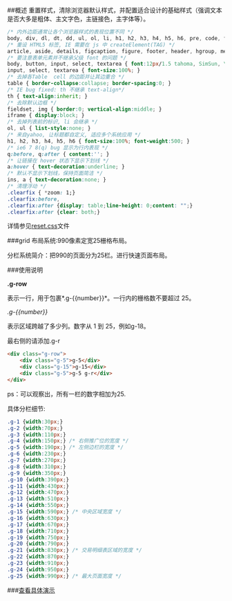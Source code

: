 ##概述
重置样式，清除浏览器默认样式，并配置适合设计的基础样式（强调文本是否大多是粗体、主文字色，主链接色，主字体等）。

```css
/* 内外边距通常让各个浏览器样式的表现位置不同 */
body, div, dl, dt, dd, ul, ol, li, h1, h2, h3, h4, h5, h6, pre, code, form, fieldset, legend, input, textarea, p, blockquote, th, td, hr, button, article, aside, details, figcaption, figure, footer, header, hgroup, menu, nav, section { margin:0; padding:0; }
/* 重设 HTML5 标签, IE 需要在 js 中 createElement(TAG) */
article, aside, details, figcaption, figure, footer, header, hgroup, menu, nav, section { display:block; }
/* 要注意表单元素并不继承父级 font 的问题 */
body, button, input, select, textarea { font:12px/1.5 tahoma, SimSun, \5b8b\4f53; }
input, select, textarea { font-size:100%; }
/* 去掉各Table  cell 的边距并让其边重合 */
table { border-collapse:collapse; border-spacing:0; }
/* IE bug fixed: th 不继承 text-align*/
th { text-align:inherit; }
/* 去除默认边框 */
fieldset, img { border:0; vertical-align:middle; }
iframe { display:block; }
/* 去掉列表前的标识, li 会继承 */
ol, ul { list-style:none; }
/* 来自yahoo, 让标题都自定义, 适应多个系统应用 */
h1, h2, h3, h4, h5, h6 { font-size:100%; font-weight:500; }
/* ie6 7 8(q) bug 显示为行内表现 */
q:before, q:after { content:''; }
/* 让链接在 hover 状态下显示下划线 */
a:hover { text-decoration:underline; }
/* 默认不显示下划线，保持页面简洁 */
ins, a { text-decoration:none; }
/* 清理浮动 */
.clearfix { *zoom: 1;}
.clearfix:before,
.clearfix:after {display: table;line-height: 0;content: "";}
.clearfix:after {clear: both;}
```
详情参见<a href="assets/reset.css">reset.css</a>文件

###grid 布局系统:990像素定宽25栅格布局。

分栏系统简介：把990的页面分为25栏。进行快速页面布局。

###使用说明

**.g-row**

表示一行，用于包裹*.g-{{number}}*。一行内的栅格数不要超过 25。

*.g-{{number}}*

表示区域跨越了多少列。数字从 1 到 25，例如g-18。

最右侧的请添加.g-r

```html
<div class="g-row">
    <div class="g-5">g-5</div>
    <div class="g-15">g-15</div>
    <div class="g-5">g-5 g-r</div>
</div>
```
ps：可以观察出，所有一栏的数字相加为25.

具体分栏细节:
```css
.g-1 {width:30px;}
.g-2 {width:70px;}
.g-3 {width:110px;}
.g-4 {width:150px;} /* 右侧推广位的宽度 */
.g-5 {width:190px;} /* 左侧边栏的宽度 */
.g-6 {width:230px;}
.g-7 {width:270px;}
.g-8 {width:310px;}
.g-9 {width:350px;}
.g-10 {width:390px;}
.g-11 {width:430px;}
.g-12 {width:470px;}
.g-13 {width:510px;}
.g-14 {width:550px;}
.g-15 {width:590px;} /* 中央区域宽度 */
.g-16 {width:630px;}
.g-17 {width:670px;}
.g-18 {width:710px;}
.g-19 {width:750px;}
.g-20 {width:790px;}
.g-21 {width:830px;} /* 交易明细表区域的宽度 */
.g-22 {width:870px;}
.g-23 {width:910px;}
.g-24 {width:950px;}
.g-25 {width:990px;} /* 最大页面宽度 */
```

###<a href="examples/g-row.html" >查看具体演示 </a>

